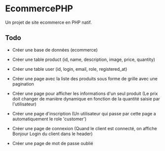 # EcommercePHP
Un projet de site ecommerce en PHP natif.

## Todo

- Créer une base de données (ecommerce)
- Créer une table product (id, name, description, image, price, quantity)
- Créer une table user (id, login, email, role, registered_at)

- Créer une page avec la liste des produits sous forme de grille avec une pagination
- Créer une page pour afficher les informations d'un seul produit (Le prix doit changer de manière dynamique en fonction de la quantité saisie par l'utilisateur)
- Créer une page d'inscription (Un utilisateur qui passe par cette page a automatiquement le role 'customer')
- Créer une page de connexion (Quand le client est connecté, on affiche Bonjour Login du client dans le header)
- Créer une page de mot de passe oublié
